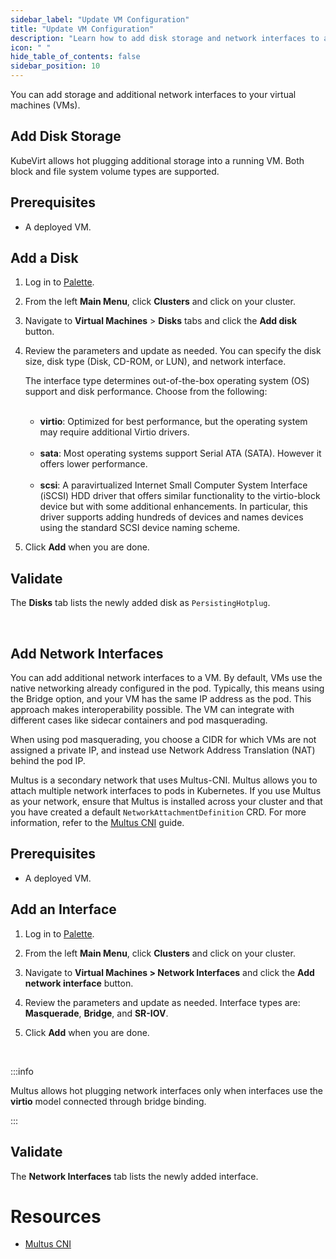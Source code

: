 ```yaml
---
sidebar_label: "Update VM Configuration"
title: "Update VM Configuration"
description: "Learn how to add disk storage and network interfaces to a VM using Palette Virtual Machine Orchestrator."
icon: " "
hide_table_of_contents: false
sidebar_position: 10
---
```





You can add storage and additional network interfaces to your virtual machines (VMs).


## Add Disk Storage

KubeVirt allows hot plugging additional storage into a running VM. Both block and file system volume types are supported.

## Prerequisites

- A deployed VM.

## Add a Disk

1. Log in to [Palette](https://console.spectrocloud.com).


2. From the left **Main Menu**, click **Clusters** and click on your cluster. 


3. Navigate to **Virtual Machines** > **Disks** tabs and click the **Add disk** button.


4. Review the parameters and update as needed. You can specify the disk size, disk type (Disk, CD-ROM, or LUN), and network interface.

    The interface type determines out-of-the-box operating system (OS) support and disk performance. Choose from the following:

    <br />

    - **virtio**: Optimized for best performance, but the operating system may require additional Virtio drivers.

    <br />

    - **sata**: Most operating systems support Serial ATA (SATA). However it offers lower performance.

    <br />

    - **scsi**: A paravirtualized Internet Small Computer System Interface (iSCSI) HDD driver that offers similar functionality to the virtio-block device but with some additional enhancements. In particular, this driver supports adding hundreds of devices and names devices using the standard SCSI device naming scheme.


5. Click **Add** when you are done.

## Validate

The **Disks** tab lists the newly added disk as ``PersistingHotplug``. 

<br />

## Add Network Interfaces

You can add additional network interfaces to a VM. By default, VMs use the native networking already configured in the pod. Typically, this means using the Bridge option, and your VM has the same IP address as the pod. This approach makes interoperability possible. The VM can integrate with different cases like sidecar containers and pod masquerading. 

When using pod masquerading, you choose a CIDR for which VMs are not assigned a private IP, and instead use Network Address Translation (NAT) behind the pod IP.

Multus is a secondary network that uses Multus-CNI. Multus allows you to attach multiple network interfaces to pods in Kubernetes. If you use Multus as your network, ensure that Multus is installed across your cluster and that you have created a default ``NetworkAttachmentDefinition`` CRD. For more information, refer to the [Multus CNI](/integrations/multus-cni) guide.


## Prerequisites

- A deployed VM.

## Add an Interface

1. Log in to [Palette](https://console.spectrocloud.com).


2. From the left **Main Menu**, click **Clusters** and click on your cluster. 


3. Navigate to **Virtual Machines > Network Interfaces** and click the **Add network interface** button.


4. Review the parameters and update as needed. Interface types are: **Masquerade**, **Bridge**, and **SR-IOV**.  


5. Click **Add** when you are done. 


<br />

:::info

Multus allows hot plugging network interfaces only when interfaces use the **virtio** model connected through bridge binding.

:::

## Validate

The **Network Interfaces** tab lists the newly added interface.

# Resources

- [Multus CNI](/integrations/multus-cni)
